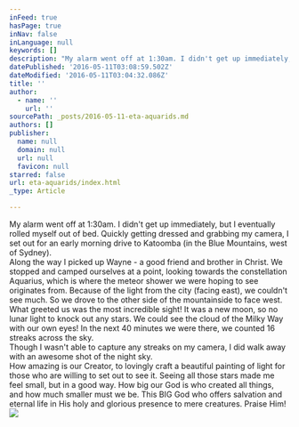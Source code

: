 ```yaml
---
inFeed: true
hasPage: true
inNav: false
inLanguage: null
keywords: []
description: "My alarm went off at 1:30am. I didn't get up immediately, but I eventually rolled myself out of bed. Quickly getting dressed and grabbing my camera, I set out for an early morning drive to Katoomba (in the Blue Mountains, west of Sydney). Along the way I picked up Wayne - a good friend and brother in Christ. We stopped and camped ourselves at a point, looking towards the constellation Aquarius, which is where the meteor shower we were hoping to see originates from. Because of the light from the city (facing east), we couldn't see much. So we drove to the other side of the mountainside to face west. What greeted us was the most incredible sight! It was a new moon, so no lunar light to knock out any stars. We could see the cloud of the Milky Way with our own eyes! In the next 40 minutes we were there, we counted 16 streaks across the sky. Though I wasn't able to capture any streaks on my camera, I did walk away with an awesome shot of the night sky. How amazing is our Creator, to lovingly craft a beautiful painting of light for those who are willing to set out to see it. Seeing all those stars made me feel small, but in a good way. How big our God is who created all things, and how much smaller must we be. This BIG God who offers salvation and eternal life in His holy and glorious presence to mere creatures. Praise Him!"
datePublished: '2016-05-11T03:08:59.502Z'
dateModified: '2016-05-11T03:04:32.086Z'
title: ''
author:
  - name: ''
    url: ''
sourcePath: _posts/2016-05-11-eta-aquarids.md
authors: []
publisher:
  name: null
  domain: null
  url: null
  favicon: null
starred: false
url: eta-aquarids/index.html
_type: Article

---
```

My alarm went off at 1:30am. I didn't get up immediately, but I eventually rolled myself out of bed. Quickly getting dressed and grabbing my camera, I set out for an early morning drive to Katoomba (in the Blue Mountains, west of Sydney).  
Along the way I picked up Wayne - a good friend and brother in Christ. We stopped and camped ourselves at a point, looking towards the constellation Aquarius, which is where the meteor shower we were hoping to see originates from. Because of the light from the city (facing east), we couldn't see much. So we drove to the other side of the mountainside to face west. What greeted us was the most incredible sight! It was a new moon, so no lunar light to knock out any stars. We could see the cloud of the Milky Way with our own eyes! In the next 40 minutes we were there, we counted 16 streaks across the sky.  
Though I wasn't able to capture any streaks on my camera, I did walk away with an awesome shot of the night sky.  
How amazing is our Creator, to lovingly craft a beautiful painting of light for those who are willing to set out to see it. Seeing all those stars made me feel small, but in a good way. How big our God is who created all things, and how much smaller must we be. This BIG God who offers salvation and eternal life in His holy and glorious presence to mere creatures. Praise Him!
![](https://the-grid-user-content.s3-us-west-2.amazonaws.com/a2085084-3c98-48cd-b7d0-59cf2e596ff6.jpg)